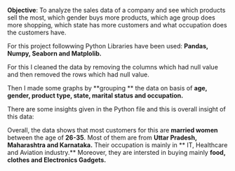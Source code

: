 **Objective**: To analyze the sales data of a company and see which products sell the most, which gender buys more products, which age group does more shopping, which state has more customers and what occupation does the customers have.

For this project followwing Python Libraries have been used: **Pandas, Numpy, Seaborn and Matplolib.**

For this I cleaned the data by removing the columns which had null value and then removed the rows which had null value.

Then I made some graphs by **grouping ** the data on basis of **age, gender, product type, state, marital status and occupation.**

There are some insights given in the Python file and this is overall insight of this data:

Overall, the data shows that most customers for this are **married women** between the age of **26-35**. Most of them are from **Uttar Pradesh, Maharashtra and Karnataka.** Their occupation is mainly in ** IT, Healthcare and Aviation industry.** Moreover, they are intersted in buying mainly **food, clothes and Electronics Gadgets.**
 
